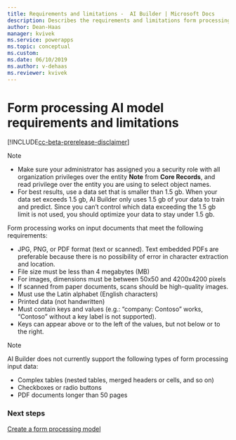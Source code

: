 ```yaml
---
title: Requirements and limitations -  AI Builder | Microsoft Docs
description: Describes the requirements and limitations form processing models in AI Builder.
author: Dean-Haas
manager: kvivek
ms.service: powerapps
ms.topic: conceptual
ms.custom: 
ms.date: 06/10/2019
ms.author: v-dehaas
ms.reviewer: kvivek
---
```


# Form processing AI model requirements and limitations

[!INCLUDE[cc-beta-prerelease-disclaimer](./includes/cc-beta-prerelease-disclaimer.md)]

> [!NOTE]
>
> - Make sure your administrator has assigned you a security role with all organization privileges over the entity **Note** from **Core Records**, and read privilege over the entity you are using to select object names.
> - For best results, use a data set that is smaller than 1.5 gb. When your data set exceeds 1.5 gb, AI Builder only uses 1.5 gb of your data to train and predict. Since you can’t control which data exceeding the 1.5 gb limit is not used, you should optimize your data to stay under 1.5 gb.

Form processing works on input documents that meet the following requirements:

- JPG, PNG, or PDF format (text or scanned). Text embedded PDFs are preferable because there is no possibility of error in character extraction and location.
- File size must be less than 4 megabytes (MB)
- For images, dimensions must be between 50x50 and 4200x4200 pixels
- If scanned from paper documents, scans should be high-quality images.
- Must use the Latin alphabet (English characters)
- Printed data (not handwritten)
- Must contain keys and values (e.g.: “company: Contoso” works, “Contoso” without a key label is not supported). 
- Keys can appear above or to the left of the values, but not below or to the right.

 > [!NOTE] 
 > AI Builder does not currently support the following types of form processing input data:
 >
 > - Complex tables (nested tables, merged headers or cells, and so on)
 > - Checkboxes or radio buttons
 > - PDF documents longer than 50 pages

### Next steps

[Create a form processing model](create-form-processing-model.md)
